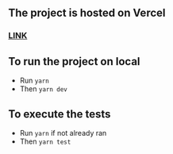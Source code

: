 ## The project is hosted on Vercel
### [LINK](https://pokemon-interface.vercel.app/)

## To run the project on local
- Run `yarn`
- Then `yarn dev`

## To execute the tests
- Run `yarn` if not already ran
- Then `yarn test`
